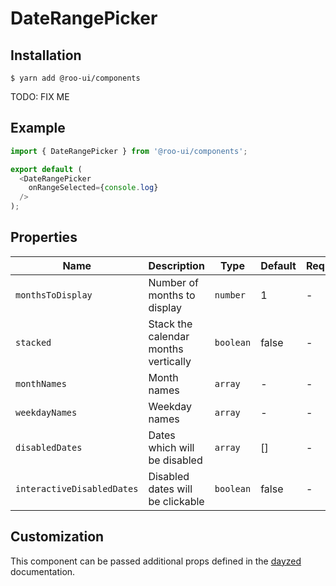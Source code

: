 # DateRangePicker

<!-- STORY -->

## Installation

```shell
$ yarn add @roo-ui/components
```

TODO: FIX ME

## Example

```js
import { DateRangePicker } from '@roo-ui/components';

export default (
  <DateRangePicker
    onRangeSelected={console.log}
  />
);
```

## Properties

| Name                       | Description                          | Type      | Default | Required? |
|----------------------------|--------------------------------------|-----------|---------|-----------|
| `monthsToDisplay`          | Number of months to display          | `number`  | 1       | -         |
| `stacked`                  | Stack the calendar months vertically | `boolean` | false   | -         |
| `monthNames`               | Month names                          | `array`   | -       | -         |
| `weekdayNames`             | Weekday names                        | `array`   | -       | -         |
| `disabledDates`            | Dates which will be disabled         | `array`   | []      | -         |
| `interactiveDisabledDates` | Disabled dates will be clickable     | `boolean` | false   | -         |


## Customization

This component can be passed additional props defined in the [dayzed](https://github.com/deseretdigital/dayzed) documentation.